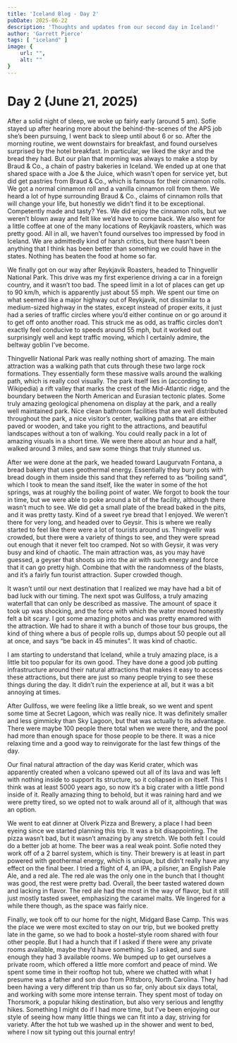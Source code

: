 ```yaml
---
title: 'Iceland Blog - Day 2'
pubDate: 2025-06-22
description: 'Thoughts and updates from our second day in Iceland!'
author: 'Garrett Pierce'
tags: [ "iceland" ]
image: {
    url: "",
    alt: ""
}
---
```

# Day 2 (June 21, 2025)
After a solid night of sleep, we woke up fairly early (around 5 am). Sofie stayed up after hearing more about the behind-the-scenes of the APS job she’s been pursuing, I went back to sleep until about 6 or so. After the morning routine, we went downstairs for breakfast, and found ourselves surprised by the hotel breakfast. In particular, we liked the skyr and the bread they had. But our plan that morning was always to make a stop by Braud & Co., a chain of pastry bakeries in Iceland. We ended up at one that shared space with a Joe & the Juice, which wasn’t open for service yet, but did get pastries from Braud & Co., which is famous for their cinnamon rolls. We got a normal cinnamon roll and a vanilla cinnamon roll from them. We heard a lot of hype surrounding Braud & Co., claims of cinnamon rolls that will change your life, but honestly we didn’t find it to be exceptional. Competently made and tasty? Yes. We did enjoy the cinnamon rolls, but we weren’t blown away and felt like we’d have to come back. We also went for a little coffee at one of the many locations of Reykjavik roasters, which was pretty good. All in all, we haven’t found ourselves too impressed by food in Iceland. We are admittedly kind of harsh critics, but there hasn’t been anything that I think has been better than something we could have in the states. Nothing has beaten the food at home so far.

We finally got on our way after Reykjavik Roasters, headed to Thingvellir National Park. This drive was my first experience driving a car in a foreign country, and it wasn’t too bad. The speed limit in a lot of places can get up to 90 km/h, which is apparently just about 55 mph. We spent our time on what seemed like a major highway out of Reykjavik, not dissimilar to a medium-sized highway in the states, except instead of proper exits, it just had a series of traffic circles where you’d either continue on or go around it to get off onto another road. This struck me as odd, as traffic circles don’t exactly feel conducive to speeds around 55 mph, but it worked out surprisingly well and kept traffic moving, which I certainly admire, the beltway goblin I’ve become.

Thingvellir National Park was really nothing short of amazing. The main attraction was a walking path that cuts through these two large rock formations. They essentially form these massive walls around the walking path, which is really cool visually. The park itself lies in (according to Wikipedia) a rift valley that marks the crest of the Mid-Atlantic ridge, and the boundary between the North American and Eurasian tectonic plates. Some truly amazing geological phenomena on display at the park, and a really well maintained park. Nice clean bathroom facilities that are well distributed throughout the park, a nice visitor’s center, walking paths that are either paved or wooden, and take you right to the attractions, and beautiful landscapes without a ton of walking. You could really pack in a lot of amazing visuals in a short time. We were there about an hour and a half, walked around 3 miles, and saw some things that truly stunned us.

After we were done at the park, we headed toward Laugurvatn Fontana, a bread bakery that uses geothermal energy. Essentially they bury pots with bread dough in them inside this sand that they referred to as “boiling sand”, which I took to mean the sand itself, like the water in some of the hot springs, was at roughly the boiling point of water. We forgot to book the tour in time, but we were able to poke around a bit of the facility, although there wasn’t much to see. We did get a small plate of the bread baked in the pits, and it was pretty tasty. Kind of a sweet rye bread that I enjoyed. We weren’t there for very long, and headed over to Geysir. This is where we really started to feel like there were a lot of tourists around us. Thingvellir was crowded, but there were a variety of things to see, and they were spread out enough that it never felt too cramped. Not so with Geysir, it was very busy and kind of chaotic. The main attraction was, as you may have guessed, a geyser that shoots up into the air with such energy and force that it can go pretty high. Combine that with the randomness of the blasts, and it’s a fairly fun tourist attraction. Super crowded though.

It wasn’t until our next destination that I realized we may have had a bit of bad luck with our timing. The next spot was Gullfoss, a truly amazing waterfall that can only be described as massive. The amount of space it took up was shocking, and the force with which the water moved honestly felt a bit scary. I got some amazing photos and was pretty enamored with the attraction. We had to share it with a bunch of those tour bus groups, the kind of thing where a bus of people rolls up, dumps about 50 people out all at once, and says “be back in 45 minutes”. It was kind of chaotic.

I am starting to understand that Iceland, while a truly amazing place, is a little bit too popular for its own good. They have done a good job putting infrastructure around their natural attractions that makes it easy to access these attractions, but there are just so many people trying to see these things during the day. It didn’t ruin the experience at all, but it was a bit annoying at times.

After Gullfoss, we were feeling like a little break, so we went and spent some time at Secret Lagoon, which was really nice. It was definitely smaller and less gimmicky than Sky Lagoon, but that was actually to its advantage. There were maybe 100 people there total when we were there, and the pool had more than enough space for those people to be there. It was a nice relaxing time and a good way to reinvigorate for the last few things of the day.

Our final natural attraction of the day was Kerid crater, which was apparently created when a volcano spewed out all of its lava and was left with nothing inside to support its structure, so it collapsed in on itself. This I think was at least 5000 years ago, so now it’s a big crater with a little pond inside of it. Really amazing thing to behold, but it was raining hard and we were pretty tired, so we opted not to walk around all of it, although that was an option.

We went to eat dinner at Olverk Pizza and Brewery, a place I had been eyeing since we started planning this trip. It was a bit disappointing. The pizza wasn’t bad, but it wasn’t amazing by any stretch. We both felt I could do a better job at home. The beer was a real weak point. Sofie noted they work off of a 2 barrel system, which is tiny. Their brewery is at least in part powered with geothermal energy, which is unique, but didn’t really have any effect on the final beer. I tried a flight of 4, an IPA, a pilsner, an English Pale Ale, and a red ale. The red ale was the only one in the bunch that I thought was good, the rest were pretty bad. Overall, the beer tasted watered down and lacking in flavor. The red ale had the most in the way of flavor, but it still just mostly tasted sweet, emphasizing the caramel malts. We lingered for a while there though, as the space was fairly nice.

Finally, we took off to our home for the night, Midgard Base Camp. This was the place we were most excited to stay on our trip, but we booked pretty late in the game, so we had to book a hostel-style room shared with four other people. But I had a hunch that if I asked if there were any private rooms available, maybe they’d have something. So I asked, and sure enough they had 3 available rooms. We bumped up to get ourselves a private room, which offered a little more comfort and peace of mind. We spent some time in their rooftop hot tub, where we chatted with what I presume was a father and son duo from Pittsboro, North Carolina. They had been having a very different trip than us so far, only about six days total, and working with some more intense terrain. They spent most of today on Thorsmork, a popular hiking destination, but also very serious and lengthy hikes. Something I might do if I had more time, but I’ve been enjoying our style of seeing how many little things we can fit into a day, striving for variety. After the hot tub we washed up in the shower and went to bed, where I now sit typing out this journal entry!